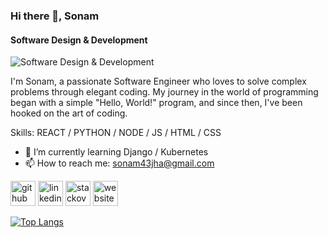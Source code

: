 ### Hi there 👋, Sonam
#### Software Design & Development
![Software Design & Development](https://media.licdn.com/dms/image/D4D16AQHqPqKBLxVvlg/profile-displaybackgroundimage-shrink_350_1400/0/1688813398950?e=1694649600&v=beta&t=hrBe3YAynshHqpflBb8zOoqMi1EIksoNjT4HogfxZOw)

I'm Sonam, a passionate Software Engineer who loves to solve complex problems through elegant coding. My journey in the world of programming began with a simple "Hello, World!" program, and since then, I've been hooked on the art of coding.

Skills: REACT / PYTHON / NODE / JS / HTML / CSS

- 🌱 I’m currently learning Django / Kubernetes 
- 📫 How to reach me: sonam43jha@gmail.com 


[<img src='https://cdn.jsdelivr.net/npm/simple-icons@3.0.1/icons/github.svg' alt='github' height='40'>](https://github.com/sonam0296)  [<img src='https://cdn.jsdelivr.net/npm/simple-icons@3.0.1/icons/linkedin.svg' alt='linkedin' height='40'>](https://www.linkedin.com/in/https://www.linkedin.com/in/sonam-jha-789b481a9//)  [<img src='https://cdn.jsdelivr.net/npm/simple-icons@3.0.1/icons/stackoverflow.svg' alt='stackoverflow' height='40'>](https://stackoverflow.com/users/15742387)  [<img src='https://cdn.jsdelivr.net/npm/simple-icons@3.0.1/icons/icloud.svg' alt='website' height='40'>](https://folio1-0.web.app/)  

[![Top Langs](https://github-readme-stats.vercel.app/api/top-langs/?username=sonam0296)](https://github.com/anuraghazra/github-readme-stats)

